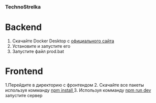 ### TechnoStrelka
# Backend
1. Скачайте Docker Desktop с [официального сайта](https://www.docker.com/products/docker-desktop/)
2. Установите и запустите его
3. Запустите файл prod.bat

# Frontend
1.Перейдите в директорию с фронтендом
2. Скачайте все пакеты используя комманду <ins>npm install </ins>
3. Используя комманду  <ins>npm run dev </ins> запустите сервер



